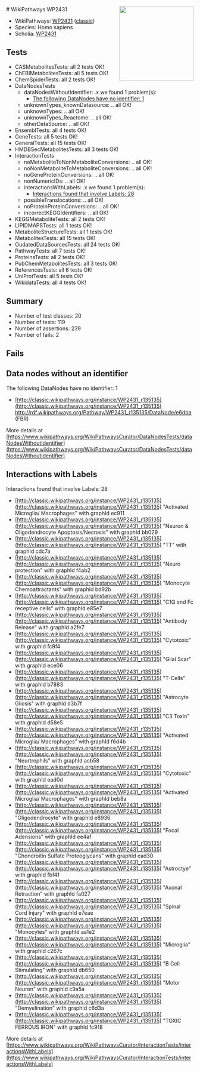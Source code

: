 <img style="float: right; width: 200px" src="https://upload.wikimedia.org/wikipedia/commons/thumb/8/83/Wplogo_with_text_500.png/640px-Wplogo_with_text_500.png" />
# WikiPathways WP2431

* WikiPathways: [WP2431](https://wikipathways.org/pathways/WP2431) ([classic](https://classic.wikipathways.org/instance/WP2431))
* Species: Homo sapiens
* Scholia: [WP2431](https://scholia.toolforge.org/wikipathways/WP2431)
## Tests
* CASMetabolitesTests: all 2 tests OK!
* ChEBIMetabolitesTests: all 5 tests OK!
* ChemSpiderTests: all 2 tests OK!
* DataNodesTests
    * dataNodesWithoutIdentifier: .x we found 1 problem(s):
        * [The following DataNodes have no identifier: 1](#d2d32fa0)
    * unknownTypes_knownDatasource: .. all OK!
    * unknownTypes: .. all OK!
    * unknownTypes_Reactome: .. all OK!
    * otherDataSource: .. all OK!
* EnsemblTests: all 4 tests OK!
* GeneTests: all 5 tests OK!
* GeneralTests: all 15 tests OK!
* HMDBSecMetabolitesTests: all 3 tests OK!
* InteractionTests
    * noMetaboliteToNonMetaboliteConversions: .. all OK!
    * noNonMetaboliteToMetaboliteConversions: .. all OK!
    * noGeneProteinConversions: .. all OK!
    * nonNumericIDs: .. all OK!
    * interactionsWithLabels: .x we found 1 problem(s):
        * [Interactions found that involve Labels: 28](#fe97a8df)
    * possibleTranslocations: .. all OK!
    * noProteinProteinConversions: .. all OK!
    * incorrectKEGGIdentifiers: .. all OK!
* KEGGMetaboliteTests: all 2 tests OK!
* LIPIDMAPSTests: all 1 tests OK!
* MetaboliteStructureTests: all 1 tests OK!
* MetabolitesTests: all 15 tests OK!
* OudatedDataSourcesTests: all 24 tests OK!
* PathwayTests: all 7 tests OK!
* ProteinsTests: all 2 tests OK!
* PubChemMetabolitesTests: all 3 tests OK!
* ReferencesTests: all 6 tests OK!
* UniProtTests: all 5 tests OK!
* WikidataTests: all 4 tests OK!


## Summary

* Number of test classes: 20
* Number of tests: 119
* Number of assertions: 239
* Number of fails: 2

## Fails

<a name="d2d32fa0" />

## Data nodes without an identifier

The following DataNodes have no identifier: 1

* [http://classic.wikipathways.org/instance/WP2431_r135135](http://classic.wikipathways.org/instance/WP2431_r135135) http://rdf.wikipathways.org/Pathway/WP2431_r135135/DataNode/e6dba (FBR)


More details at [https://www.wikipathways.org/WikiPathwaysCurator/DataNodesTests/dataNodesWithoutIdentifier](https://www.wikipathways.org/WikiPathwaysCurator/DataNodesTests/dataNodesWithoutIdentifier)

<a name="fe97a8df" />

## Interactions with Labels

Interactions found that involve Labels: 28

* [http://classic.wikipathways.org/instance/WP2431_r135135](http://classic.wikipathways.org/instance/WP2431_r135135) "Activated Microglia/
Macrophages" with graphId ec911
* [http://classic.wikipathways.org/instance/WP2431_r135135](http://classic.wikipathways.org/instance/WP2431_r135135) "Neuron & 
Oligodendrocyte
Apoptosis/Necrosis" with graphId bb029
* [http://classic.wikipathways.org/instance/WP2431_r135135](http://classic.wikipathways.org/instance/WP2431_r135135) "TT" with graphId cdc7a
* [http://classic.wikipathways.org/instance/WP2431_r135135](http://classic.wikipathways.org/instance/WP2431_r135135) "Neuro protection" with graphId f4ab2
* [http://classic.wikipathways.org/instance/WP2431_r135135](http://classic.wikipathways.org/instance/WP2431_r135135) "Monocyte Chemoattractants" with graphId bd92b
* [http://classic.wikipathways.org/instance/WP2431_r135135](http://classic.wikipathways.org/instance/WP2431_r135135) "C1Q and Fc receptive cells" with graphId e85e7
* [http://classic.wikipathways.org/instance/WP2431_r135135](http://classic.wikipathways.org/instance/WP2431_r135135) "Antibody Release" with graphId a2fe7
* [http://classic.wikipathways.org/instance/WP2431_r135135](http://classic.wikipathways.org/instance/WP2431_r135135) "Cytotoxic" with graphId fc9f4
* [http://classic.wikipathways.org/instance/WP2431_r135135](http://classic.wikipathways.org/instance/WP2431_r135135) "Glial Scar" with graphId ece06
* [http://classic.wikipathways.org/instance/WP2431_r135135](http://classic.wikipathways.org/instance/WP2431_r135135) "T-Cells" with graphId b7883
* [http://classic.wikipathways.org/instance/WP2431_r135135](http://classic.wikipathways.org/instance/WP2431_r135135) "Astrocyte Gliosis" with graphId d3b7f
* [http://classic.wikipathways.org/instance/WP2431_r135135](http://classic.wikipathways.org/instance/WP2431_r135135) "C3 Toxin" with graphId d58e5
* [http://classic.wikipathways.org/instance/WP2431_r135135](http://classic.wikipathways.org/instance/WP2431_r135135) "Activated Microglia/
Macrophages" with graphId f6d4b
* [http://classic.wikipathways.org/instance/WP2431_r135135](http://classic.wikipathways.org/instance/WP2431_r135135) "Neurtrophils" with graphId acb58
* [http://classic.wikipathways.org/instance/WP2431_r135135](http://classic.wikipathways.org/instance/WP2431_r135135) "Cytotoxic" with graphId ead0d
* [http://classic.wikipathways.org/instance/WP2431_r135135](http://classic.wikipathways.org/instance/WP2431_r135135) "Activated Microglia/
Macrophages" with graphId beb8a
* [http://classic.wikipathways.org/instance/WP2431_r135135](http://classic.wikipathways.org/instance/WP2431_r135135) "Oligodendrocyte" with graphId e8936
* [http://classic.wikipathways.org/instance/WP2431_r135135](http://classic.wikipathways.org/instance/WP2431_r135135) "Focal Adensions" with graphId ee4af
* [http://classic.wikipathways.org/instance/WP2431_r135135](http://classic.wikipathways.org/instance/WP2431_r135135) "Chondroitin Sulfate 
Proteoglycans" with graphId ead30
* [http://classic.wikipathways.org/instance/WP2431_r135135](http://classic.wikipathways.org/instance/WP2431_r135135) "Astroctye" with graphId fbf41
* [http://classic.wikipathways.org/instance/WP2431_r135135](http://classic.wikipathways.org/instance/WP2431_r135135) "Axonal Retraction" with graphId fa027
* [http://classic.wikipathways.org/instance/WP2431_r135135](http://classic.wikipathways.org/instance/WP2431_r135135) "Spinal Cord 
Injury" with graphId e7eae
* [http://classic.wikipathways.org/instance/WP2431_r135135](http://classic.wikipathways.org/instance/WP2431_r135135) "Monocytes" with graphId aa1e2
* [http://classic.wikipathways.org/instance/WP2431_r135135](http://classic.wikipathways.org/instance/WP2431_r135135) "Microglia" with graphId c267c
* [http://classic.wikipathways.org/instance/WP2431_r135135](http://classic.wikipathways.org/instance/WP2431_r135135) "B Cell Stimulating" with graphId db650
* [http://classic.wikipathways.org/instance/WP2431_r135135](http://classic.wikipathways.org/instance/WP2431_r135135) "Motor Neuron" with graphId c9a5a
* [http://classic.wikipathways.org/instance/WP2431_r135135](http://classic.wikipathways.org/instance/WP2431_r135135) "Demyelination" with graphId c6d3a
* [http://classic.wikipathways.org/instance/WP2431_r135135](http://classic.wikipathways.org/instance/WP2431_r135135) "TOXIC FERROUS
IRON" with graphId fc918


More details at [https://www.wikipathways.org/WikiPathwaysCurator/InteractionTests/interactionsWithLabels](https://www.wikipathways.org/WikiPathwaysCurator/InteractionTests/interactionsWithLabels)

